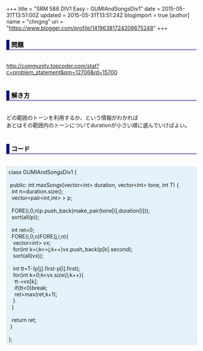 +++
title = "SRM 588 DIV1 Easy - GUMIAndSongsDiv1"
date = 2015-05-31T13:51:00Z
updated = 2015-05-31T13:51:24Z
blogimport = true 
[author]
	name = "chngng"
	uri = "https://www.blogger.com/profile/14196381724208675248"
+++

<div dir="ltr" style="text-align: left;" trbidi="on"><h3 style="border-bottom: 2px solid slateblue; border-left: 8px solid navy; color: black; padding: 0px 0px 1px 5px;">問題 <br /></h3><br /><a href="http://community.topcoder.com/stat?c=problem_statement&amp;pm=12706&amp;rd=15700" target="_blank">http://community.topcoder.com/stat?c=problem_statement&amp;pm=12706&amp;rd=15700</a><br /><br /><h3 style="border-bottom: 2px solid slateblue; border-left: 8px solid navy; color: black; padding: 0px 0px 1px 5px;">解き方 </h3><br />どの範囲のトーンを利用するか、という情報がわかれば<br />あとはその範囲内のトーンについてdurationが小さい順に選んでいけばよい。<br /><br /><h3 style="border-bottom: 2px solid slateblue; border-left: 8px solid navy; color: black; padding: 0px 0px 1px 5px;">コード </h3><br /><div style="background-color: #e3f2fb; border: 1px dotted #CCCCCC; padding: 5px;">class GUMIAndSongsDiv1 {<br /><br /><span class="Apple-tab-span" style="white-space: pre;"> </span>public: int maxSongs(vector&lt;int&gt; duration, vector&lt;int&gt; tone, int T) {<br /><span class="Apple-tab-span" style="white-space: pre;">  </span>int n=duration.size();<br /><span class="Apple-tab-span" style="white-space: pre;">  </span>vector&lt;pair&lt;int,int&gt; &gt; p;<br /><br /><span class="Apple-tab-span" style="white-space: pre;">  </span>FORE(i,0,n)p.push_back(make_pair(tone[i],duration[i]));<br /><span class="Apple-tab-span" style="white-space: pre;">  </span>sort(all(p));<br /><br /><span class="Apple-tab-span" style="white-space: pre;">  </span>int ret=0;<br /><span class="Apple-tab-span" style="white-space: pre;">  </span>FORE(i,0,n)FORE(j,i,n){<br /><span class="Apple-tab-span" style="white-space: pre;">   </span>vector&lt;int&gt; vx;<br /><span class="Apple-tab-span" style="white-space: pre;">   </span>for(int k=i;k&lt;=j;k++)vx.push_back(p[k].second);<br /><span class="Apple-tab-span" style="white-space: pre;">   </span>sort(all(vx));<br /><br /><span class="Apple-tab-span" style="white-space: pre;">   </span>int tt=T-(p[j].first-p[i].first);<br /><span class="Apple-tab-span" style="white-space: pre;">   </span>for(int k=0;k&lt;vx.size();k++){<br /><span class="Apple-tab-span" style="white-space: pre;">    </span>tt-=vx[k];<br /><span class="Apple-tab-span" style="white-space: pre;">    </span>if(tt&lt;0)break;<br /><span class="Apple-tab-span" style="white-space: pre;">    </span>ret=max(ret,k+1);<br /><span class="Apple-tab-span" style="white-space: pre;">   </span>}<br /><span class="Apple-tab-span" style="white-space: pre;">  </span>}<br /><br /><span class="Apple-tab-span" style="white-space: pre;">  </span>return ret;<br /><span class="Apple-tab-span" style="white-space: pre;"> </span>}<br /><br />};</div></div>
